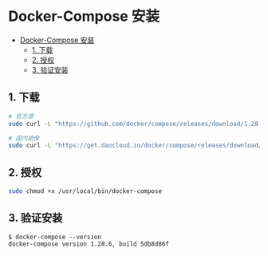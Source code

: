 # Docker-Compose 安装

- [Docker-Compose 安装](#docker-compose-安装)
  - [1. 下载](#1-下载)
  - [2. 授权](#2-授权)
  - [3. 验证安装](#3-验证安装)

## 1. 下载

```bash
# 官方源
sudo curl -L "https://github.com/docker/compose/releases/download/1.28.6/docker-compose-$(uname -s)-$(uname -m)" -o /usr/local/bin/docker-compose

# 国内镜像
sudo curl -L "https://get.daocloud.io/docker/compose/releases/download/1.28.6/docker-compose-$(uname -s)-$(uname -m)" -o /usr/local/bin/docker-compose
```

## 2. 授权

```bash
sudo chmod +x /usr/local/bin/docker-compose
```

## 3. 验证安装

```shell
$ docker-compose --version
docker-compose version 1.28.6, build 5db8d86f
```
